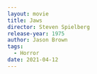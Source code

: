```yaml
---
layout: movie
title: Jaws
director: Steven Spielberg
release-year: 1975
author: Jason Brown
tags:
  - Horror
date: 2021-04-12
---
```

